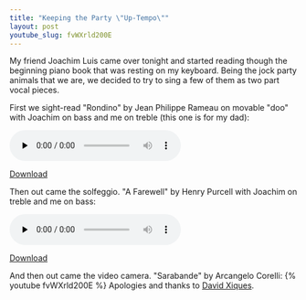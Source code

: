```yaml
---
title: "Keeping the Party \"Up-Tempo\""
layout: post
youtube_slug: fvWXrld200E
---
```


My friend Joachim Luis came over tonight and started reading though the beginning piano book that was resting on my keyboard. Being the jock party animals that we are, we decided to try to sing a few of them as two part vocal pieces.

First we sight-read "Rondino" by Jean Philippe Rameau on movable "doo" with Joachim on bass and me on treble (this one is for my dad):

<audio id="wp_mep_37" src="{{ site.url }}/uploads/2009/01/rondino.mp3" type="audio/mp3"    controls="controls" preload="none"  ></audio>

<a href="{{ site.url }}/uploads/2009/01/rondino.mp3">Download</a>

Then out came the solfeggio. "A Farewell" by Henry Purcell with Joachim on treble and me on bass:

<audio id="wp_mep_38" src="{{ site.url }}/uploads/2009/01/a-farewell-purcell1.mp3" type="audio/mp3"    controls="controls" preload="none"  ></audio>

<a href="{{ site.url }}/uploads/2009/01/a-farewell-purcell1.mp3">Download</a>

And then out came the video camera. "Sarabande" by Arcangelo Corelli:
{% youtube fvWXrld200E %}
Apologies and thanks to <a href="http://musicdance.sfsu.edu/faculty/84/david-xiques">David Xiques</a>.
